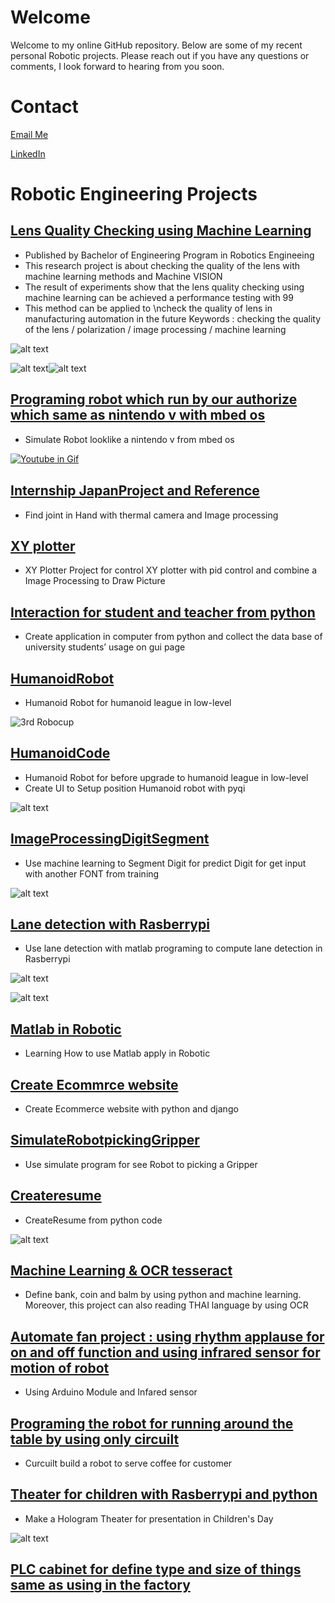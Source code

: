  # Welcome
Welcome to my online GitHub repository. Below are some of my recent personal Robotic projects. Please reach out if you have any questions or comments, I look forward to hearing from you soon.

# Contact
[Email Me](mailto:pection.naphat@gmail.com)

[LinkedIn](https://www.linkedin.com/in/naphat-nithisopa)

# Robotic Engineering Projects #

## [Lens Quality Checking using Machine Learning](https://github.com/pection/aboutme/tree/master/Lendetection-FinalProject) ##
* Published by Bachelor of Engineering Program in Robotics Engineeing
* This research project is about checking the quality of the lens with machine learning methods and Machine VISION
* The result of experiments show that the lens quality checking using machine learning can be achieved a performance testing with 99
* This method can be applied to \ncheck the quality of lens in manufacturing automation in the future
Keywords : checking the quality of the lens / polarization / image processing / machine learning

![alt text][IM_default]

![alt text][IM_afterpola]![alt text][IM_afterpola2]

[IM_default]: https://github.com/pection/aboutme/blob/master/Lendetection-FinalProject/Default_resize.png "Image Before polarization"
[IM_afterpola]: https://github.com/pection/aboutme/blob/master/Lendetection-FinalProject/BadLine_12.JPG "Image After polarization"
[IM_afterpola2]: https://github.com/pection/aboutme/blob/master/Lendetection-FinalProject/BadLine_12_Example.jpg "Image After polarization Zoom"

## [Programing robot which run by our authorize which same as nintendo v with mbed os](https://github.com/pection/aboutme/) ##
* Simulate Robot looklike a nintendo v from mbed os

[![ํYoutube in Gif](https://github.com/pection/aboutme/blob/master/mebedos.gif)](https://www.youtube.com/watch?v=_qSjed_wGlM&fbclid=IwAR3CLslPGKYmqIJvhLkzrPJeZpcstmO1yqCWnueQMRvDhv4kAnUiZUEw8Vg)

## [Internship JapanProject and Reference](https://github.com/pection/aboutme/tree/master//tree/master/InternshipProject) ##
* Find joint in Hand with thermal camera and Image processing

## [XY plotter](https://github.com/pection/aboutme/tree/master//tree/master/XY-PlotterProject) ##
* XY Plotter Project for control XY plotter with pid control and combine a Image Processing to Draw Picture

## [Interaction for student and teacher from python](https://github.com/pection/aboutme/tree/master/Interactionstudent) ##
* Create application in computer from python and  collect the data base of university students’ usage on gui page

## [HumanoidRobot](https://github.com/pection/aboutme/tree/master/Humanoid_Robot) ##
* Humanoid Robot for humanoid league in low-level

![][Certi_default]

[Certi_default]: https://github.com/pection/aboutme/blob/master/Humanoid_Robot/Certi.jpeg "3rd Robocup"


## [HumanoidCode](https://github.com/pection/aboutme/tree/master/Humanoid_Code) ##
* Humanoid Robot for before upgrade to humanoid league in low-level
* Create UI to Setup position Humanoid robot with pyqi

![alt text][Qualigif]

[Qualigif]: https://github.com/pection/aboutme/blob/master/Humanoid_Robot/Quali.gif "Robocup2019 Qualification"

## [ImageProcessingDigitSegment](https://github.com/pection/aboutme/tree/master/ImageProcessingDigitSegment) ##
* Use machine learning to Segment Digit for predict Digit for get input with another FONT from training

![alt text][SegmentMAchine]

[SegmentMAchine]: https://github.com/pection/aboutme/blob/master/ImageProcessingDigitSegment/Segment.gif "Machine Learning with python"

## [Lane detection with Rasberrypi](https://github.com/pection/aboutme/tree/master/Lanedetection_matlab_Amas2016-2017) ##
* Use lane detection with matlab programing to compute lane detection in Rasberrypi

![alt text][AMAS2017gif]

[AMAS2017gif]: https://github.com/pection/aboutme/blob/master/Lanedetection_matlab_Amas2016-2017/video.gif
 "AMAS2017trackline"

![alt text][AMAS2017img]

[AMAS2017img]: https://github.com/pection/aboutme/blob/master/Lanedetection_matlab_Amas2016-2017/IMG_0287.jpeg "AMAS Team"

## [Matlab in Robotic](https://github.com/pection/aboutme/tree/master/MatlabinRobotic) ##
* Learning How to use Matlab apply in Robotic

## [Create Ecommrce website](https://github.com/pection/aboutme/tree/master/mn_ecommerce) ##
* Create Ecommerce website with python and django

## [SimulateRobotpickingGripper](https://github.com/pection/aboutme/tree/master/SimulateRobotpickingGripper) ##
* Use simulate program for see Robot to picking a Gripper

## [Createresume](https://github.com/pection/aboutme/tree/master/createresume) ##
* CreateResume from python code

![alt text][Resume_png]

[Resume_png]:https://github.com/pection/aboutme/blob/master/createresume/resumefrompython_png.png "Create from python"


## [Machine Learning & OCR tesseract](https://github.com/pection/aboutme/) ##
* Define bank, coin and balm by using python and machine learning. Moreover, this project can also reading THAI language by using OCR


## [Automate fan project : using rhythm applause for on and off function and using infrared sensor for motion of robot](https://github.com/pection/aboutme/) ##
* Using Arduino Module and Infared sensor

## [Programing the robot for running around the table by using only circuilt](https://github.com/pection/aboutme/) ##
* Curcuilt build a robot to serve coffee for customer



## [Theater for children with Rasberrypi and python](https://github.com/pection/aboutme/) ##
* Make a Hologram Theater for presentation in Children's Day

![alt text][childrenday]

[childrenday]: https://github.com/pection/aboutme/blob/master/childrenday.jpeg "Children's Day team"

## [PLC cabinet for define type and size of things same as using in the factory](https://github.com/pection/aboutme/) ##
